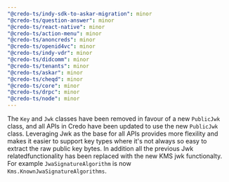 ```yaml
---
"@credo-ts/indy-sdk-to-askar-migration": minor
"@credo-ts/question-answer": minor
"@credo-ts/react-native": minor
"@credo-ts/action-menu": minor
"@credo-ts/anoncreds": minor
"@credo-ts/openid4vc": minor
"@credo-ts/indy-vdr": minor
"@credo-ts/didcomm": minor
"@credo-ts/tenants": minor
"@credo-ts/askar": minor
"@credo-ts/cheqd": minor
"@credo-ts/core": minor
"@credo-ts/drpc": minor
"@credo-ts/node": minor
---
```


The `Key` and `Jwk` classes have been removed in favour of a new `PublicJwk` class, and all APIs in Credo have been updated to use the new `PublicJwk` class. Leveraging Jwk as the base for all APIs provides more flexility and makes it easier to support key types where it's not always so easy to extract the raw public key bytes. In addition all the previous Jwk relatedfunctionality has been replaced with the new KMS jwk functionalty. For example `JwaSignatureAlgorithm` is now `Kms.KnownJwaSignatureAlgorithms`.
